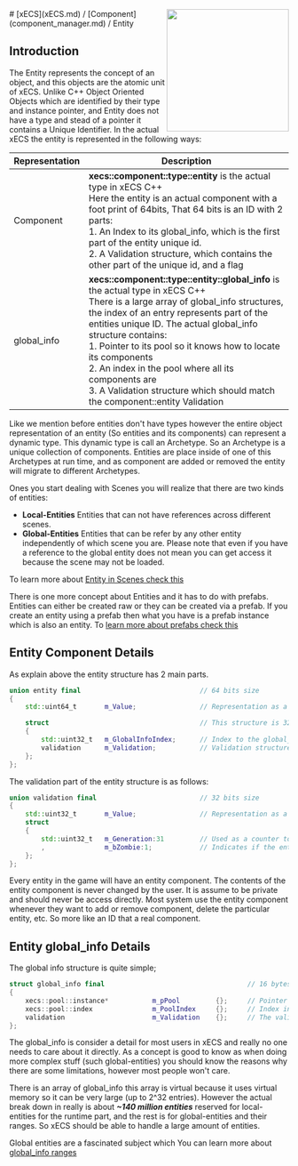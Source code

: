 <img src="https://i.imgur.com/TyjrCTS.jpg" align="right" width="220px" />
# [xECS](xECS.md) / [Component](component_manager.md) / Entity

## Introduction
The Entity represents the concept of an object, and this objects are the atomic unit of xECS. Unlike C++ Object Oriented Objects which are identified by their type and instance pointer, and Entity does not have a type and stead of a pointer it contains a Unique Identifier. In the actual xECS the entity is represented in the following ways:

| Representation | Description |
|----------------|-------------|
| Component      | **xecs::component::type::entity** is the actual type in xECS C++<br>Here the entity is an actual component with a foot print of 64bits, That 64 bits is an ID with 2 parts:<br> 1. An Index to its global_info, which is the first part of the entity unique id.<br>2. A Validation structure, which contains the other part of the unique id, and a flag |
| global_info    | **xecs::component::type::entity::global_info** is the actual type in xECS C++ <br>There is a large array of global_info structures, the index of an entry represents part of the entities unique ID. The actual global_info structure contains: <br>1. Pointer to its pool so it knows how to locate its components <br>2. An index in the pool where all its components are<br>3. A Validation structure which should match the component::entity Validation

Like we mention before entities don't have types however the entire object representation of an entity (So entities and its components) can represent a dynamic type. This dynamic type is call an Archetype. So an Archetype is a unique collection of components. Entities are place inside of one of this Archetypes at run time, and as component are added or removed the entity will migrate to different Archetypes.

Ones you start dealing with Scenes you will realize that there are two kinds of entities:

* **Local-Entities** Entities that can not have references across different scenes.
* **Global-Entities** Entities that can be refer by any other entity independently of which scene you are. Please note that even if you have a reference to the global entity does not mean you can get access it because the scene may not be loaded.

To learn more about [Entity in Scenes check this]()

There is one more concept about Entities and it has to do with prefabs. Entities can either be created raw or they can be created via a prefab. If you create an entity using a prefab then what you have is a prefab instance which is also an entity. To [learn more about prefabs check this]()

## Entity Component Details

As explain above the entity structure has 2 main parts.
~~~cpp
union entity final                              // 64 bits size
{
    std::uint64_t       m_Value;                // Representation as a raw 64bits (This is actually the unique ID with an extra flag from the validation structure)

    struct                                      // This structure is 32bits
    {
        std::uint32_t   m_GlobalInfoIndex;      // Index to the global_info
        validation      m_Validation;           // Validation structure
    };
};
~~~

The validation part of the entity structure is as follows:

~~~cpp
union validation final                          // 32 bits size
{
    std::uint32_t       m_Value;                // Representation as a raw 32bits
    struct
    {
        std::uint32_t   m_Generation:31         // Used as a counter to avoid collision with older entity ids
        ,               m_bZombie:1;            // Indicates if the entity is a zombie (dead but not removed)
    };
};
~~~

Every entity in the game will have an entity component. The contents of the entity component is never changed by the user. It is assume to be private and should never be access directly. Most system use the entity component whenever they want to add or remove component, delete the particular entity, etc. So more like an ID that a real component.

## Entity global_info Details

The global info structure is quite simple;
~~~cpp
struct global_info final                                    // 16 bytes Size (Assuming 64bits build)
{
    xecs::pool::instance*           m_pPool         {};     // Pointer to the pool contains the entity components
    xecs::pool::index               m_PoolIndex     {};     // Index in the array of the pool where the actual components are
    validation                      m_Validation    {};     // The validation structure which should match with the entity component
};
~~~

The global_info is consider a detail for most users in xECS and really no one needs to care about it directly. As a concept is good to know as when doing more complex stuff (such global-entities) you should know the reasons why there are some limitations, however most people won't care.

There is an array of global_info this array is virtual because it uses virtual memory so it can be very large (up to 2^32 entries). However the actual break down in really is about ***~140 million entities*** reserved for local-entities for the runtime part, and the rest is for global-entities and their ranges. So xECS should be able to handle a large amount of entities. 



Global entities are a fascinated subject which You can learn more about [global_info ranges](xecs_scene_ranges.md)


